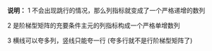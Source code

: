 **说明：**
1 不会出现跳行的情况，那么列指标就变成了一个严格递增的数列

2 是阶梯型矩阵的充要条件主元的列指标构成一个严格单增数列

3 横线可以夸多列，竖线只能夸一行
(夸多行就不是行阶梯型矩阵了)